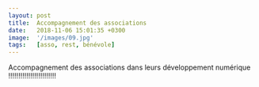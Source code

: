 ```yaml
---
layout: post
title:  Accompagnement des associations
date:   2018-11-06 15:01:35 +0300
image:  '/images/09.jpg'
tags:   [asso, rest, bénévole]
---
```

Accompagnement des associations dans leurs développement numérique !!!!!!!!!!!!!!!!!!!!!!!!